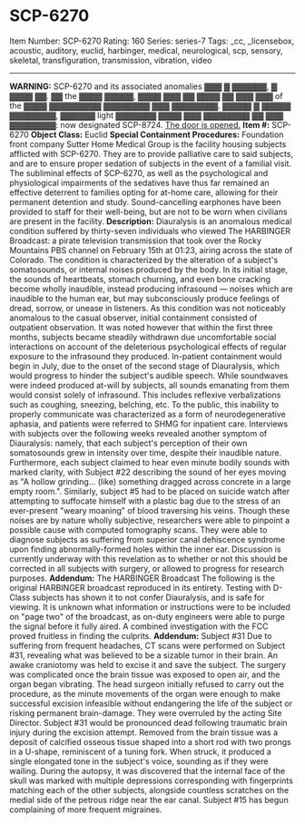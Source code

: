# SCP-6270
Item Number: SCP-6270
Rating: 160
Series: series-7
Tags: _cc, _licensebox, acoustic, auditory, euclid, harbinger, medical, neurological, scp, sensory, skeletal, transfiguration, transmission, vibration, video

---

**WARNING:** SCP-6270 and its associated anomalies ▓▓▓ ▓ ▓▓▓▓▓▓, ▓ ▓▓▓▓ ▓▓. ▓▓ the ▓▓▓▓ ▓▓▓▓▓, ▓▓▓▓ ▓▓▓ ▓▓ ▓▓▓▓ ▓▓ ▓▓▓ ▓▓▓ of the ▓▓▓▓ ▓▓▓▓▓▓▓▓▓ ▓▓▓▓▓▓▓▓ ▓▓▓ ▓▓▓▓▓▓▓▓. ▓▓▓▓▓ ▓ ▓▓▓▓▓ ▓▓▓▓▓▓▓▓, ▓▓▓▓▓▓ light ▓▓▓▓▓▓▓ ▓▓▓▓ ▓▓▓ ▓▓▓▓▓▓▓▓ ▓▓ ▓▓▓ ▓▓▓▓▓▓▓▓: now designated SCP-8724.
[The door is opened.](/scp-8724)
**Item #:** SCP-6270
**Object Class:** Euclid
**Special Containment Procedures:** Foundation front company Sutter Home Medical Group is the facility housing subjects afflicted with SCP-6270. They are to provide palliative care to said subjects, and are to ensure proper sedation of subjects in the event of a familial visit. The subliminal effects of SCP-6270, as well as the psychological and physiological impairments of the sedatives have thus far remained an effective deterrent to families opting for at-home care, allowing for their permanent detention and study. Sound-cancelling earphones have been provided to staff for their well-being, but are not to be worn when civilians are present in the facility.
**Description:** Diauralysis is an anomalous medical condition suffered by thirty-seven individuals who viewed The HARBINGER Broadcast: a pirate television transmission that took over the Rocky Mountains PBS channel on February 15th at 01:23, airing across the state of Colorado. The condition is characterized by the alteration of a subject's somatosounds, or internal noises produced by the body. In its initial stage, the sounds of heartbeats, stomach churning, and even bone cracking become wholly inaudible, instead producing infrasound — noises which are inaudible to the human ear, but may subconsciously produce feelings of dread, sorrow, or unease in listeners. As this condition was not noticeably anomalous to the casual observer, initial containment consisted of outpatient observation. It was noted however that within the first three months, subjects became steadily withdrawn due uncomfortable social interactions on account of the deleterious psychological effects of regular exposure to the infrasound they produced.
In-patient containment would begin in July, due to the onset of the second stage of Diauralysis, which would progress to hinder the subject's audible speech. While soundwaves were indeed produced at-will by subjects, all sounds emanating from them would consist solely of infrasound. This includes reflexive verbalizations such as coughing, sneezing, belching, etc. To the public, this inability to properly communicate was characterized as a form of neurodegenerative aphasia, and patients were referred to SHMG for inpatient care.
Interviews with subjects over the following weeks revealed another symptom of Diauralysis: namely, that each subject's perception of their own somatosounds grew in intensity over time, despite their inaudible nature. Furthermore, each subject claimed to hear even minute bodily sounds with marked clarity, with Subject #22 describing the sound of her eyes moving as "A hollow grinding… (like) something dragged across concrete in a large empty room.". Similarly, subject #5 had to be placed on suicide watch after attempting to suffocate himself with a plastic bag due to the stress of an ever-present "weary moaning" of blood traversing his veins.
Though these noises are by nature wholly subjective, researchers were able to pinpoint a possible cause with computed tomography scans. They were able to diagnose subjects as suffering from superior canal dehiscence syndrome upon finding abnormally-formed holes within the inner ear. Discussion is currently underway with this revelation as to whether or not this should be corrected in all subjects with surgery, or allowed to progress for research purposes.
**Addendum:** The HARBINGER Broadcast
The following is the original HARBINGER broadcast reproduced in its entirety. Testing with D-Class subjects has shown it to not confer Diauralysis, and is safe for viewing.
It is unknown what information or instructions were to be included on "page two" of the broadcast, as on-duty engineers were able to purge the signal before it fully aired. A combined investigation with the FCC proved fruitless in finding the culprits.
**Addendum:** Subject #31
Due to suffering from frequent headaches, CT scans were performed on Subject #31, revealing what was believed to be a sizable tumor in their brain. An awake craniotomy was held to excise it and save the subject. The surgery was complicated once the brain tissue was exposed to open air, and the organ began vibrating. The head surgeon initially refused to carry out the procedure, as the minute movements of the organ were enough to make successful excision infeasible without endangering the life of the subject or risking permanent brain-damage. They were overruled by the acting Site Director.
Subject #31 would be pronounced dead following traumatic brain injury during the excision attempt. Removed from the brain tissue was a deposit of calcified osseous tissue shaped into a short rod with two prongs in a U-shape, reminiscent of a tuning fork. When struck, it produced a single elongated tone in the subject's voice, sounding as if they were wailing.
During the autopsy, it was discovered that the internal face of the skull was marked with multiple depressions corresponding with fingerprints matching each of the other subjects, alongside countless scratches on the medial side of the petrous ridge near the ear canal.
Subject #15 has begun complaining of more frequent migraines.